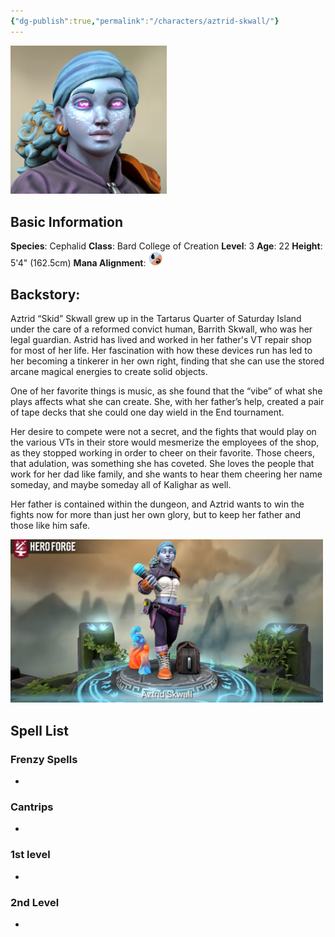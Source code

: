 ```yaml
---
{"dg-publish":true,"permalink":"/characters/aztrid-skwall/"}
---
```


<img src="https://github.com/AraMoks/kalighar-notes/blob/main/src/site/img/user/the_eyyyees.png?raw=true" alt="Aztrid Eyes" style="width: 250px; height: auto;">

## Basic Information
**Species**: Cephalid
**Class**: Bard College of Creation
**Level**: 3
**Age**: 22
**Height**: 5'4" (162.5cm)
**Mana Alignment**: <img src="https://github.com/AraMoks/kalighar-notes/blob/main/src/site/img/user/Content/Images/mana-ur.png?raw=true" alt="Mana-UR" style="width: 24px; height: auto;">

## **Backstory**:

Aztrid “Skid” Skwall grew up in the Tartarus Quarter of Saturday Island under the care of a reformed convict human, Barrith Skwall, who was her legal guardian. Astrid has lived and worked in her father's VT repair shop for most of her life. Her fascination with how these devices run has led to her becoming a tinkerer in her own right, finding that she can use the stored arcane magical energies to create solid objects. 

One of her favorite things is music, as she found that the “vibe” of what she plays affects what she can create. She, with her father’s help, created a pair of tape decks that she could one day wield in the End tournament. 

Her desire to compete were not a secret, and the fights that would play on the various VTs in their store would mesmerize the employees of the shop, as they stopped working in order to cheer on their favorite. Those cheers, that adulation, was something she has coveted. She loves the people that work for her dad like family, and she wants to hear them cheering her name someday, and maybe someday all of Kalighar as well. 

Her father is contained within the dungeon, and Aztrid wants to win the fights now for more than just her own glory, but to keep her father and those like him safe.

<img src="https://github.com/AraMoks/kalighar-notes/blob/main/src/site/img/user/2Q.png?raw=true" alt="Aztrid Skwall" style="width: 500px; height: auto;">

## Spell List

### Frenzy Spells
- 

### Cantrips 
- 

### 1st level
- 

### 2nd Level
- 